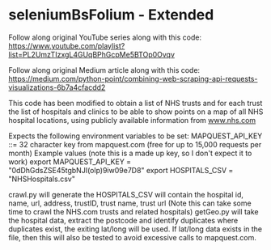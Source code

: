 # seleniumBsFolium - Extended

Follow along original YouTube series along with this code:
https://www.youtube.com/playlist?list=PL2UmzTIzxgL4GUqBPhGcpMe5BTOp0Ovqv

Follow along original Medium article along with this code:
https://medium.com/python-point/combining-web-scraping-api-requests-visualizations-6b7a4cfacdd2

This code has been modified to obtain a list of NHS trusts and for each trust the list of hospitals and clinics
to be able to show points on a map of all NHS hospital locations, using publicly available information
from www.nhs.com

Expects the following environment variables to be set:
MAPQUEST_API_KEY ::= 32 character key from mapquest.com (free for up to 15,000 requests per month)
Example values (note this is a made up key, so I don't expect it to work)
export MAPQUEST_API_KEY = "0dDhGdsZSE45tgbNJI(olp)9iw09e7D8"
export HOSPITALS_CSV = "NHSHospitals.csv"

crawl.py will generate the HOSPITALS_CSV will contain the hospital id, name, url, address, trustID, trust name, trust url
(Note this can take some time to crawl the NHS.com trusts and related hospitals)
getGeo.py will take the hospital data, extract the postcode and identify duplicates
where duplicates exist, the exiting lat/long will be used.
If lat/long data exists in the file, then this will also be tested to avoid excessive calls to mapquest.com.
